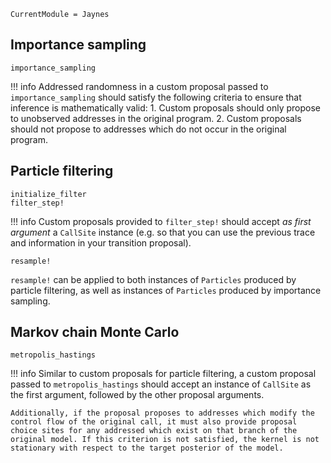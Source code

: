 ```@meta
CurrentModule = Jaynes
```

## Importance sampling

```@docs
importance_sampling
```

!!! info
    Addressed randomness in a custom proposal passed to `importance_sampling` should satisfy the following criteria to ensure that inference is mathematically valid:
    1. Custom proposals should only propose to unobserved addresses in the original program.
    2. Custom proposals should not propose to addresses which do not occur in the original program.

## Particle filtering

```@docs
initialize_filter
filter_step!
```

!!! info
    Custom proposals provided to `filter_step!` should accept _as first argument_ a `CallSite` instance (e.g. so that you can use the previous trace and information in your transition proposal).

```@docs
resample!
```

`resample!` can be applied to both instances of `Particles` produced by particle filtering, as well as instances of `Particles` produced by importance sampling.

## Markov chain Monte Carlo

```@docs
metropolis_hastings
```

!!! info
    Similar to custom proposals for particle filtering, a custom proposal passed to `metropolis_hastings` should accept an instance of `CallSite` as the first argument, followed by the other proposal arguments.

    Additionally, if the proposal proposes to addresses which modify the control flow of the original call, it must also provide proposal choice sites for any addressed which exist on that branch of the original model. If this criterion is not satisfied, the kernel is not stationary with respect to the target posterior of the model.
